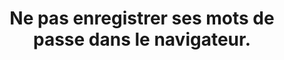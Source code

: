 ---
categories: category-nGkbk6oSlC5_p3eqoXX2o
definitions:
- definition-kvEMReGFO7dk1w_riyvw_
risk: Faciliter l’accès aux données grâce à une connexion devenue systématiquement
  automatique.
title: Ne pas enregistrer ses mots de passe dans le navigateur.
uuid: good-practice-Pr4xzTSzGVkzAdkUohRFm
visibleInCms: true
vulnerability: Enregistrer ses mots de passe dans le navigateur (appareil partagé,
  poste public, appareil confié à une personne tierce, etc.).
---